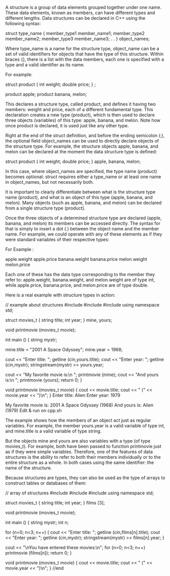 A structure is a group of data elements grouped together under one name. These data elements, known as members, can have different types and different lengths. Data structures can be declared in C++ using the following syntax:

struct type_name {
member_type1 member_name1;
member_type2 member_name2;
member_type3 member_name3;
.
.
} object_names;

Where type_name is a name for the structure type, object_name can be a set of valid identifiers for objects that have the type of this structure. Within braces {}, there is a list with the data members, each one is specified with a type and a valid identifier as its name.

For example:

struct product {
int weight;
double price;
} ;

product apple;
product banana, melon;

This declares a structure type, called product, and defines it having two members: weight and price, each of a different fundamental type. This declaration creates a new type (product), which is then used to declare three objects (variables) of this type: apple, banana, and melon. Note how once product is declared, it is used just like any other type.

Right at the end of the struct definition, and before the ending semicolon (;), the optional field object_names can be used to directly declare objects of the structure type. For example, the structure objects apple, banana, and melon can be declared at the moment the data structure type is defined:

struct product {
int weight;
double price;
} apple, banana, melon;

In this case, where object_names are specified, the type name (product) becomes optional: struct requires either a type_name or at least one name in object_names, but not necessarily both.

It is important to clearly differentiate between what is the structure type name (product), and what is an object of this type (apple, banana, and melon). Many objects (such as apple, banana, and melon) can be declared from a single structure type (product).

Once the three objects of a determined structure type are declared (apple, banana, and melon) its members can be accessed directly. The syntax for that is simply to insert a dot (.) between the object name and the member name. For example, we could operate with any of these elements as if they were standard variables of their respective types:

For Example :

apple.weight
apple.price
banana.weight
banana.price
melon.weight
melon.price

Each one of these has the data type corresponding to the member they refer to: apple.weight, banana.weight, and melon.weight are of type int, while apple.price, banana.price, and melon.price are of type double.

Here is a real example with structure types in action:

// example about structures
#include <iostream>
#include <string>
#include <sstream>
using namespace std;

struct movies_t {
string title;
int year;
} mine, yours;

void printmovie (movies_t movie);

int main ()
{
string mystr;

mine.title = "2001 A Space Odyssey";
mine.year = 1968;

cout << "Enter title: ";
getline (cin,yours.title);
cout << "Enter year: ";
getline (cin,mystr);
stringstream(mystr) >> yours.year;

cout << "My favorite movie is:\n ";
printmovie (mine);
cout << "And yours is:\n ";
printmovie (yours);
return 0;
}

void printmovie (movies_t movie)
{
cout << movie.title;
cout << " (" << movie.year << ")\n";
}
Enter title: Alien
Enter year: 1979

My favorite movie is:
2001 A Space Odyssey (1968)
And yours is:
Alien (1979)
Edit & run on cpp.sh

The example shows how the members of an object act just as regular variables. For example, the member yours.year is a valid variable of type int, and mine.title is a valid variable of type string.

But the objects mine and yours are also variables with a type (of type movies_t). For example, both have been passed to function printmovie just as if they were simple variables. Therefore, one of the features of data structures is the ability to refer to both their members individually or to the entire structure as a whole. In both cases using the same identifier: the name of the structure.

Because structures are types, they can also be used as the type of arrays to construct tables or databases of them:

// array of structures
#include <iostream>
#include <string>
#include <sstream>
using namespace std;

struct movies_t {
string title;
int year;
} films [3];

void printmovie (movies_t movie);

int main ()
{
string mystr;
int n;

for (n=0; n<3; n++)
{
cout << "Enter title: ";
getline (cin,films[n].title);
cout << "Enter year: ";
getline (cin,mystr);
stringstream(mystr) >> films[n].year;
}

cout << "\nYou have entered these movies:\n";
for (n=0; n<3; n++)
printmovie (films[n]);
return 0;
}

void printmovie (movies_t movie)
{
cout << movie.title;
cout << " (" << movie.year << ")\n";
}
//end
